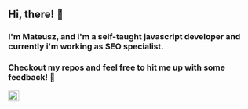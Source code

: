 ## Hi, there! 👋

### I'm Mateusz, and i'm a self-taught javascript developer and currently i'm working as SEO specialist.
### Checkout my repos and feel free to hit me up with some feedback! 🚀 
[<img align="left" alt="codeSTACKr | LinkedIn" width="22px" src="https://cdn.jsdelivr.net/npm/simple-icons@v3/icons/linkedin.svg" />][linkedin]

[linkedin]: https://www.linkedin.com/in/mateusz-sp%C5%82awski-982ab316b/
